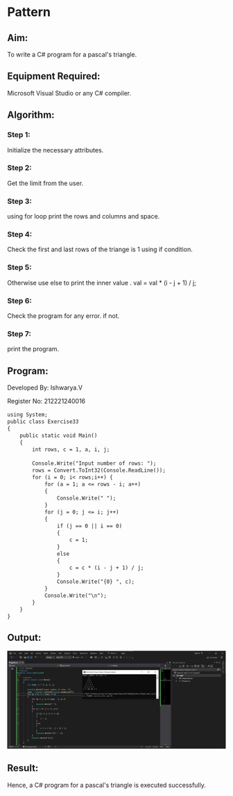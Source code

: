 # Pattern

## Aim:

To write a C# program for a pascal's triangle.

## Equipment Required:

Microsoft Visual Studio or any C# compiler.

## Algorithm:
### Step 1: 
Initialize the necessary attributes.

### Step 2: 
Get the limit from the user.

### Step 3: 
using for loop print the rows and columns and space.

### Step 4: 
Check the first and last rows of the triange is 1 using if condition.

### Step 5: 
Otherwise use else to print the inner value .
val = val * (i - j + 1) / j;

### Step 6: 
Check the program for any error. if not.

### Step 7: 
print the program.

## Program:
Developed By: Ishwarya.V

Register No: 212221240016
```
using System;
public class Exercise33
{
    public static void Main()
    {
        int rows, c = 1, a, i, j;

        Console.Write("Input number of rows: ");
        rows = Convert.ToInt32(Console.ReadLine());
        for (i = 0; i< rows;i++) {
            for (a = 1; a <= rows - i; a++)
            {
                Console.Write(" ");
            }
            for (j = 0; j <= i; j++)
            {
                if (j == 0 || i == 0)
                {
                    c = 1;
                }
                else
                {
                    c = c * (i - j + 1) / j;
                }
                Console.Write("{0} ", c);
            }
            Console.Write("\n");
        }
    }
}
```

## Output:

![output](op.png)

## Result:

Hence, a C# program for a pascal's triangle is executed successfully.